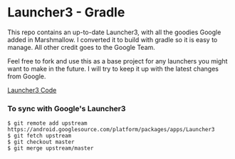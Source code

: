 # Launcher3 - Gradle

This repo contains an up-to-date Launcher3, with all the goodies Google added in Marshmallow. I converted it to build with gradle so it is easy to manage. All other credit goes to the Google Team.

Feel free to fork and use this as a base project for any launchers you might want to make in the future. I will try to keep it up with the latest changes from Google.

[Launcher3 Code](https://android.googlesource.com/platform/packages/apps/Launcher3/)

### To sync with Google's Launcher3

```
$ git remote add upstream https://android.googlesource.com/platform/packages/apps/Launcher3
$ git fetch upstream
$ git checkout master
$ git merge upstream/master
```